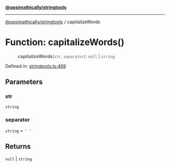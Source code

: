 [**@opsimathically/stringtools**](../README.md)

***

[@opsimathically/stringtools](../README.md) / capitalizeWords

# Function: capitalizeWords()

> **capitalizeWords**(`str`, `separator`): `null` \| `string`

Defined in: [stringtools.ts:469](https://github.com/opsimathically/stringtools/blob/be6279cb127c5f8c1596ccd40cdd74eea6133fed/src/stringtools.ts#L469)

## Parameters

### str

`string`

### separator

`string` = `' '`

## Returns

`null` \| `string`
